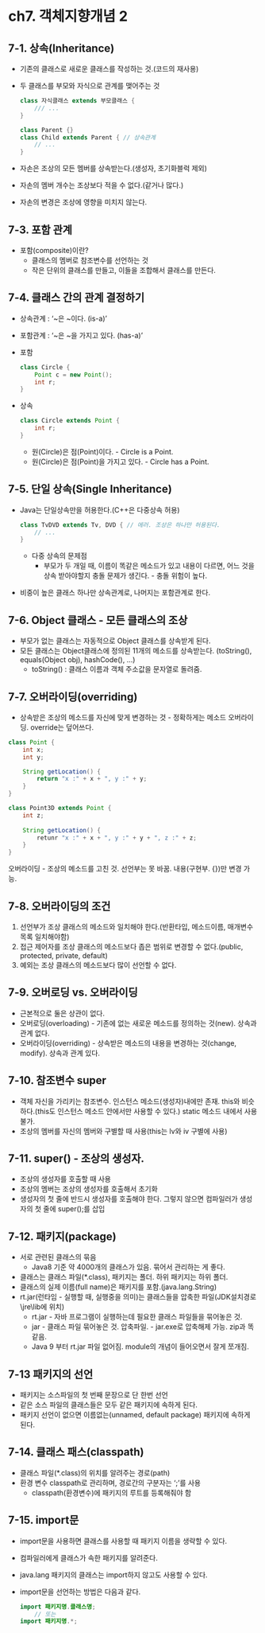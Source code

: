 # ch7. 객체지향개념 2

## 7-1. 상속(Inheritance)

- 기존의 클래스로 새로운 클래스를 작성하는 것.(코드의 재사용)
- 두 클래스를 부모와 자식으로 관계를 맺어주는 것
    
    ```java
    class 자식클래스 extends 부모클래스 {
    	/// ...
    }
    
    class Parent {}
    class Child extends Parent { // 상속관계
    	// ...
    }
    ```
    
- 자손은 조상의 모든 멤버를 상속받는다.(생성자, 초기화블럭 제외)
- 자손의 멤버 개수는 조상보다 적을 수 없다.(같거나 많다.)
- 자손의 변경은 조상에 영향을 미치지 않는다.

## 7-3. 포함 관계

- 포함(composite)이란?
    - 클래스의 멤버로 참조변수를 선언하는 것
    - 작은 단위의 클래스를 만들고, 이들을 조합해서 클래스를 만든다.

## 7-4. 클래스 간의 관계 결정하기

- 상속관계 : ‘~은 ~이다. (is-a)’
- 포함관계 : ‘~은 ~을 가지고 있다. (has-a)’
- 포함
    
    ```java
    class Circle {
    	Point c = new Point();
    	int r;
    }
    ```
    
- 상속
    
    ```java
    class Circle extends Point {
    	int r;
    }
    ```
    
    - 원(Circle)은 점(Point)이다. - Circle is a Point.
    - 원(Circle)은 점(Point)을 가지고 있다. - Circle has a Point.

## 7-5. 단일 상속(Single Inheritance)

- Java는 단일상속만을 허용한다.(C++은 다중상속 허용)
    
    ```java
    class TvDVD extends Tv, DVD { // 에러. 조상은 하나만 허용된다.
    	// ...
    }
    ```
    
    - 다중 상속의 문제점
        - 부모가 두 개일 때, 이름이 똑같은 메소드가 있고 내용이 다르면, 어느 것을 상속 받아야할지 충돌 문제가 생긴다. - 충돌 위험이 높다.
- 비중이 높은 클래스 하나만 상속관계로, 나머지는 포함관계로 한다.

## 7-6. Object 클래스 - 모든 클래스의 조상

- 부모가 없는 클래스는 자동적으로 Object 클래스를 상속받게 된다.
- 모든 클래스는 Object클래스에 정의된 11개의 메소드를 상속받는다. (toString(), equals(Object obj), hashCode(), ...)
    - toString() : 클래스 이름과 객체 주소값을 문자열로 돌려줌.

## 7-7. 오버라이딩(overriding)

- 상속받은 조상의 메소드를 자신에 맞게 변경하는 것 - 정확하게는 메소드 오버라이딩. override는 덮어쓰다.

```java
class Point {
	int x;
	int y;

	String getLocation() {
		return "x :" + x + ", y :" + y;
	}
}

class Point3D extends Point {
	int z;
	
	String getLocation() {
		retunr "x :" + x + ", y :" + y + ", z :" + z;
	}
}
```

오버라이딩 - 조상의 메소드를 고친 것. 선언부는 못 바꿈. 내용(구현부. {})만 변경 가능.

## 7-8. 오버라이딩의 조건

1. 선언부가 조상 클래스의 메소드와 일치해야 한다.(반환타입, 메소드이름, 매개변수목록 일치해야함)
2. 접근 제어자를 조상 클래스의 메소드보다 좁은 범위로 변경할 수 없다.(public, protected, private, default)
3. 예외는 조상 클래스의 메소드보다 많이 선언할 수 없다.

## 7-9. 오버로딩 vs. 오버라이딩

- 근본적으로 둘은 상관이 없다.
- 오버로딩(overloading) - 기존에 없는 새로운 메소드를 정의하는 것(new). 상속과 관계 없다.
- 오버라이딩(overriding) - 상속받은 메소드의 내용을 변경하는 것(change, modify). 상속과 관계 있다.

## 7-10. 참조변수 super

- 객체 자신을 가리키는 참조변수. 인스턴스 메소드(생성자)내에만 존재. this와 비슷하다.(this도 인스턴스 메소드 안에서만 사용할 수 있다.) static 메소드 내에서 사용 불가.
- 조상의 멤버를 자신의 멤버와 구별할 때 사용(this는 lv와 iv 구별에 사용)

## 7-11. super() - 조상의 생성자.

- 조상의 생성자를 호출할 때 사용
- 조상의 멤버는 조상의 생성자를 호출해서 초기화
- 생성자의 첫 줄에 반드시 생성자를 호출해야 한다. 그렇지 않으면 컴파일러가 생성자의 첫 줄에 super();를 삽입

## 7-12. 패키지(package)

- 서로 관련된 클래스의 묶음
    - Java8 기준 약 4000개의 클래스가 있음. 묶어서 관리하는 게 좋다.
- 클래스는 클래스 파일(*.class), 패키지는 폴더. 하위 패키지는 하위 폴더.
- 클래스의 실제 이름(full name)은 패키지를 포함.(java.lang.String)
- rt.jar(런타임 - 실행할 때, 실행중을 의미)는 클래스들을 압축한 파일(JDK설치경로\jre\lib에 위치)
    - rt.jar - 자바 프로그램이 실행하는데 필요한 클래스 파일들을 묶어놓은 것.
    - jar - 클래스 파일 묶어놓은 것. 압축파일. - jar.exe로 압축해제 가능. zip과 똑같음.
    - Java 9 부터 rt.jar 파일 없어짐. module의 개념이 들어오면서 잘게 쪼개짐.

## 7-13 패키지의 선언

- 패키지는 소스파일의 첫 번째 문장으로 단 한번 선언
- 같은 소스 파일의 클래스들은 모두 같은 패키지에 속하게 된다.
- 패키지 선언이 없으면 이름없는(unnamed, default package) 패키지에 속하게 된다.

## 7-14. 클래스 패스(classpath)

- 클래스 파일(*.class)의 위치를 알려주는 경로(path)
- 환경 변수 classpath로 관리하며, 경로간의 구분자는 ‘;’를 사용
    - classpath(환경변수)에 패키지의 루트를 등록해줘야 함

## 7-15. import문

- import문을 사용하면 클래스를 사용할 때 패키지 이름을 생략할 수 있다.
- 컴파일러에게 클래스가 속한 패키지를 알려준다.
- java.lang 패키지의 클래스는 import하지 않고도 사용할 수 있다.
- import문을 선언하는 방법은 다음과 같다.
    
    ```java
    import 패키지명.클래스명;
    	// 또는
    import 패키지명.*;
    ```